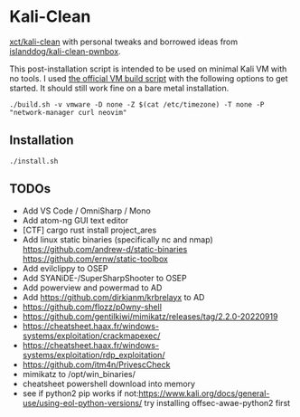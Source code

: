 # Kali-Clean

[xct/kali-clean](https://github.com/xct/kali-clean) with personal tweaks and borrowed ideas from [islanddog/kali-clean-pwnbox](https://github.com/islanddog/kali-clean-pwnbox).

This post-installation script is intended to be used on minimal Kali VM with no tools. I used [the official VM build script](https://gitlab.com/kalilinux/build-scripts/kali-vm) with the following options to get started. It should still work fine on a bare metal installation.

```
./build.sh -v vmware -D none -Z $(cat /etc/timezone) -T none -P "network-manager curl neovim"
```

## Installation

```
./install.sh
```

## TODOs

- Add VS Code / OmniSharp / Mono
- Add atom-ng GUI text editor
- [CTF] cargo rust install project_ares
- Add linux static binaries (specifically nc and nmap) https://github.com/andrew-d/static-binaries https://github.com/ernw/static-toolbox
- Add evilclippy to OSEP
- Add SYANiDE-/SuperSharpShooter to OSEP
- Add powerview and powermad to AD
- Add https://github.com/dirkjanm/krbrelayx to AD
- https://github.com/flozz/p0wny-shell
- https://github.com/gentilkiwi/mimikatz/releases/tag/2.2.0-20220919
- https://cheatsheet.haax.fr/windows-systems/exploitation/crackmapexec/
- https://cheatsheet.haax.fr/windows-systems/exploitation/rdp_exploitation/
- https://github.com/itm4n/PrivescCheck
- mimikatz to /opt/win_binaries/
- cheatsheet powershell download into memory
- see if python2 pip works if not:https://www.kali.org/docs/general-use/using-eol-python-versions/ try installing offsec-awae-python2 first
